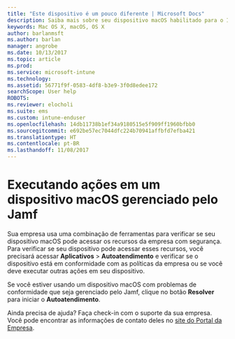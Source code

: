 ```yaml
---
title: "Este dispositivo é um pouco diferente | Microsoft Docs"
description: Saiba mais sobre seu dispositivo macOS habilitado para o Intune pelo Jamf.
keywords: Mac OS X, macOS, OS X
author: barlanmsft
ms.author: barlan
manager: angrobe
ms.date: 10/13/2017
ms.topic: article
ms.prod: 
ms.service: microsoft-intune
ms.technology: 
ms.assetid: 56771f9f-0583-4df8-b3e9-3f0d8edee172
searchScope: User help
ROBOTS: 
ms.reviewer: elocholi
ms.suite: ems
ms.custom: intune-enduser
ms.openlocfilehash: 14db11738b1ef34a9180515e5f909ff1960bfbb0
ms.sourcegitcommit: e692be57ec7044dfc224b70941affbfd7efba421
ms.translationtype: HT
ms.contentlocale: pt-BR
ms.lasthandoff: 11/08/2017
---
```

# <a name="performing-actions-on-a-macos-device-managed-by-jamf"></a>Executando ações em um dispositivo macOS gerenciado pelo Jamf

Sua empresa usa uma combinação de ferramentas para verificar se seu dispositivo macOS pode acessar os recursos da empresa com segurança. Para verificar se seu dispositivo pode acessar esses recursos, você precisará acessar **Aplicativos** > **Autoatendimento** e verificar se o dispositivo está em conformidade com as políticas da empresa ou se você deve executar outras ações em seu dispositivo.

Se você estiver usando um dispositivo macOS com problemas de conformidade que seja gerenciado pelo Jamf, clique no botão **Resolver** para iniciar o **Autoatendimento**.

Ainda precisa de ajuda? Faça check-in com o suporte da sua empresa. Você pode encontrar as informações de contato deles no [site do Portal da Empresa](https://portal.manage.microsoft.com).
